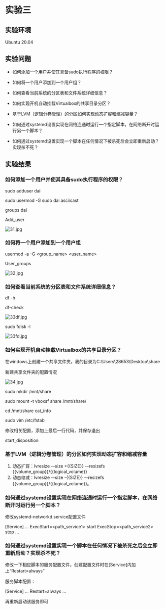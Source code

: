 # 实验三
## 实验环境
Ubuntu 20.04

## 实验问题
- 如何添加一个用户并使其具备sudo执行程序的权限？

- 如何将一个用户添加到一个用户组？

- 如何查看当前系统的分区表和文件系统详细信息？

- 如何实现开机自动挂载Virtualbox的共享目录分区？

- 基于LVM（逻辑分卷管理）的分区如何实现动态扩容和缩减容量？

- 如何通过systemd设置实现在网络连通时运行一个指定脚本，在网络断开时运行另一个脚本？

- 如何通过systemd设置实现一个脚本在任何情况下被杀死后会立即重新启动？实现杀不死？

## 实验结果

### 如何添加一个用户并使其具备sudo执行程序的权限？
sudo adduser dai

sudo usermod -G sudo dai
asciicast

groups dai

Add_user


![31.jpg](../_resources/31.jpg)



### 如何将一个用户添加到一个用户组
usermod -a -G <group_name> <user_name>

User_groups


![32.jpg](../_resources/32.jpg)


### 如何查看当前系统的分区表和文件系统详细信息？
df -h

df-check


![33df.jpg](../_resources/33df.jpg)

sudo fdisk -l


![33fd.jpg](../_resources/33fd.jpg)



### 如何实现开机自动挂载Virtualbox的共享目录分区？
在windows上创建一个共享文件夹，我的目录为C:\Users\28653\Desktop\share

新建共享文件夹的配置情况


![34.jpg](../_resources/34.jpg)


sudo mkdir /mnt/share

sudo mount -t vboxsf share /mnt/share/

cd /mnt/share
cat_info

sudo vim /etc/fstab

修改相关配置，添加上最后一行代码，并保存退出

start_disposition

### 基于LVM（逻辑分卷管理）的分区如何实现动态扩容和缩减容量
1. 动态扩容：lvresize --size +{{SIZE}} --resizefs {{volume_group}}/{{logical_volume}}
2. 动态缩减：lvresize --size -{{SIZE}} --resizefs {{volume_group}}/{{logical_volume}}。

### 如何通过systemd设置实现在网络连通时运行一个指定脚本，在网络断开时运行另一个脚本？
修改systemd-networkd.service配置文件

[Service]
...
ExecStart=<path_service1> start
ExecStop=<path_service2> stop
...

### 如何通过systemd设置实现一个脚本在任何情况下被杀死之后会立即重新启动？实现杀不死？
修改一下相应脚本的服务配置文件，创建配置文件时在[Service]内加上“Restart=always”

服务脚本配置：

[Service]
...
Restart=always
...

再重新启动该服务即可



